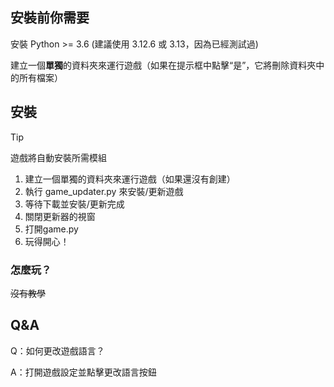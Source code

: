 ## 安裝前你需要
安裝 Python >= 3.6 (建議使用 3.12.6 或 3.13，因為已經測試過)

建立一個**單獨**的資料夾來運行遊戲（如果在提示框中點擊“是”，它將刪除資料夾中的所有檔案）

## 安裝
> [!TIP]
> 遊戲將自動安裝所需模組
1. 建立一個單獨的資料夾來運行遊戲（如果還沒有創建）
2. 執行 game_updater.py 來安裝/更新遊戲
3. 等待下載並安裝/更新完成
4. 關閉更新器的視窗
5. 打開game.py
6. 玩得開心！

### 怎麼玩？
~~沒有教學~~

## Q&A
Q：如何更改遊戲語言？

A：打開遊戲設定並點擊更改語言按鈕